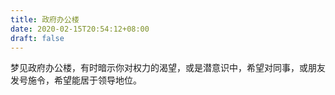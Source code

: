 ```yaml
---
title: 政府办公楼
date: 2020-02-15T20:54:12+08:00
draft: false
---
```


梦见政府办公楼，有时暗示你对权力的渴望，或是潜意识中，希望对同事，或朋友发号施令，希望能居于领导地位。

